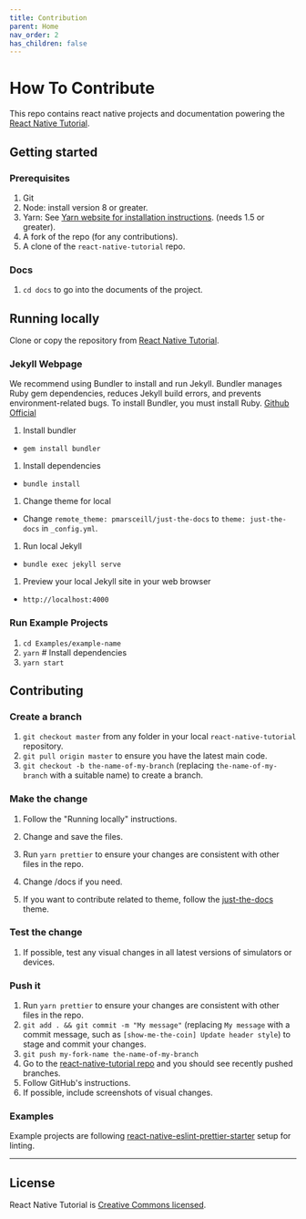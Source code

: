 ```yaml
---
title: Contribution
parent: Home
nav_order: 2
has_children: false
---
```


# How To Contribute

This repo contains react native projects and documentation powering the [React Native Tutorial](https://github.com/jeffgukang/react-native-tutorial/).

## Getting started

### Prerequisites

1.  Git
1.  Node: install version 8 or greater.
1.  Yarn: See [Yarn website for installation instructions](https://yarnpkg.com/lang/en/docs/install/). (needs 1.5 or greater).
1.  A fork of the repo (for any contributions).
1.  A clone of the `react-native-tutorial` repo.

### Docs

1.  `cd docs` to go into the documents of the project.

## Running locally

Clone or copy the repository from [React Native Tutorial](https://github.com/jeffgukang/react-native-tutorial/).

### Jekyll Webpage

We recommend using Bundler to install and run Jekyll. Bundler manages Ruby gem dependencies, reduces Jekyll build errors, and prevents environment-related bugs. To install Bundler, you must install Ruby.
[Github Official](https://help.github.com/en/articles/setting-up-your-github-pages-site-locally-with-jekyll)

1. Install bundler
  - `gem install bundler`
1. Install dependencies
  - `bundle install`
1. Change theme for local
  - Change `remote_theme: pmarsceill/just-the-docs` to `theme: just-the-docs` in `_config.yml`.
1. Run local Jekyll
  - `bundle exec jekyll serve`
1. Preview your local Jekyll site in your web browser 
  - `http://localhost:4000`


### Run Example Projects

1. `cd Examples/example-name`
1. `yarn` # Install dependencies
1. `yarn start`

## Contributing

### Create a branch

1.  `git checkout master` from any folder in your local `react-native-tutorial` repository.
1.  `git pull origin master` to ensure you have the latest main code.
1.  `git checkout -b the-name-of-my-branch` (replacing `the-name-of-my-branch` with a suitable name) to create a branch.

### Make the change

1.  Follow the "Running locally" instructions.
1.  Change and save the files.
1.  Run `yarn prettier` to ensure your changes are consistent with other files in the repo.
1.  Change /docs if you need.

1.  If you want to contribute related to theme, follow the [just-the-docs](https://pmarsceill.github.io/just-the-docs/) theme. 

### Test the change

1.  If possible, test any visual changes in all latest versions of simulators or devices.

### Push it

1.  Run `yarn prettier` to ensure your changes are consistent with other files in the repo.
1.  `git add . && git commit -m "My message"` (replacing `My message` with a commit message, such as `[show-me-the-coin] Update header style`) to stage and commit your changes.
1.  `git push my-fork-name the-name-of-my-branch`
1.  Go to the [react-native-tutorial repo](https://github.com/jeffgukang/react-native-tutorial) and you should see recently pushed branches.
1.  Follow GitHub's instructions.
1.  If possible, include screenshots of visual changes.

### Examples

Example projects are following [react-native-eslint-prettier-starter](https://github.com/JeffGuKang/react-native-eslint-prettier-starter) setup for linting.

---

## License

React Native Tutorial is [Creative Commons licensed](https://jeffgukang.github.io/react-native-tutorial/LICENSE).
